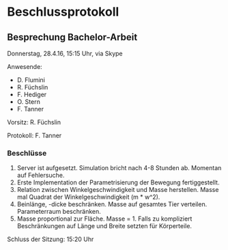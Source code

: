 # Beschlussprotokoll

## Besprechung Bachelor-Arbeit

Donnerstag, 28.4.16, 15:15 Uhr, via Skype

Anwesende:

*   D. Flumini
*   R. Füchslin
*   F. Hediger
*   O. Stern
*   F. Tanner

Vorsitz: R. Füchslin

Protokoll: F. Tanner

### Beschlüsse

1.  Server ist aufgesetzt. Simulation bricht nach 4-8 Stunden ab. Momentan auf Fehlersuche.
2.  Erste Implementation der Parametrisierung der Bewegung fertiggestellt.
3.  Relation zwischen Winkelgeschwindigkeit und Masse herstellen.
    Masse mal Quadrat der Winkelgeschwindigkeit (m * w^2).
4.  Beinlänge, -dicke beschränken.
    Masse auf gesamtes Tier verteilen.
    Parameterraum beschränken.
5.  Masse proportional zur Fläche. Masse = 1.
    Falls zu kompliziert Beschränkungen auf Länge und Breite setzten für Körperteile.

Schluss der Sitzung: 15:20 Uhr
